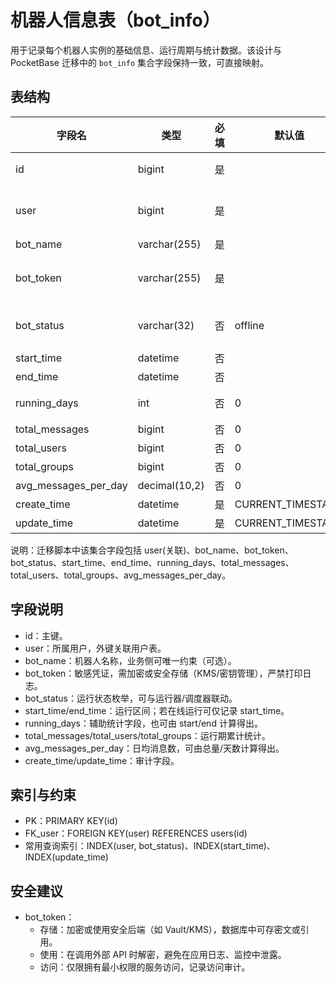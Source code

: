 # 机器人信息表（bot_info）

用于记录每个机器人实例的基础信息、运行周期与统计数据。该设计与 PocketBase 迁移中的 `bot_info` 集合字段保持一致，可直接映射。

## 表结构

| 字段名               | 类型         | 必填 | 默认值            | 说明 |
|----------------------|--------------|------|-------------------|------|
| id                   | bigint       | 是   |                   | 主键ID（全局唯一标识）。 |
| user                 | bigint       | 是   |                   | 所属用户ID（外键，关联 users.id）。在迁移中为 Relation 字段。 |
| bot_name             | varchar(255) | 是   |                   | 机器人名称。 |
| bot_token            | varchar(255) | 是   |                   | 机器人访问令牌（仅密文安全存储，不应明文展示/日志）。 |
| bot_status           | varchar(32)  | 否   | offline           | 机器人状态（如 offline/online/paused 等，可扩展）。 |
| start_time           | datetime     | 否   |                   | 启动时间。 |
| end_time             | datetime     | 否   |                   | 停止时间。 |
| running_days         | int          | 否   | 0                 | 运行天数（冗余统计）。 |
| total_messages       | bigint       | 否   | 0                 | 累计消息数。 |
| total_users          | bigint       | 否   | 0                 | 覆盖用户数。 |
| total_groups         | bigint       | 否   | 0                 | 覆盖群组数。 |
| avg_messages_per_day | decimal(10,2)| 否   | 0                 | 日均消息数。 |
| create_time          | datetime     | 是   | CURRENT_TIMESTAMP | 创建时间。 |
| update_time          | datetime     | 是   | CURRENT_TIMESTAMP | 更新时间。 |

说明：迁移脚本中该集合字段包括 user(关联)、bot_name、bot_token、bot_status、start_time、end_time、running_days、total_messages、total_users、total_groups、avg_messages_per_day。

## 字段说明
- id：主键。
- user：所属用户，外键关联用户表。
- bot_name：机器人名称，业务侧可唯一约束（可选）。
- bot_token：敏感凭证，需加密或安全存储（KMS/密钥管理），严禁打印日志。
- bot_status：运行状态枚举，可与运行器/调度器联动。
- start_time/end_time：运行区间；若在线运行可仅记录 start_time。
- running_days：辅助统计字段，也可由 start/end 计算得出。
- total_messages/total_users/total_groups：运行期累计统计。
- avg_messages_per_day：日均消息数，可由总量/天数计算得出。
- create_time/update_time：审计字段。

## 索引与约束
- PK：PRIMARY KEY(id)
- FK_user：FOREIGN KEY(user) REFERENCES users(id)
- 常用查询索引：INDEX(user, bot_status)、INDEX(start_time)、INDEX(update_time)

## 安全建议
- bot_token：
  - 存储：加密或使用安全后端（如 Vault/KMS），数据库中可存密文或引用。
  - 使用：在调用外部 API 时解密，避免在应用日志、监控中泄露。
  - 访问：仅限拥有最小权限的服务访问，记录访问审计。